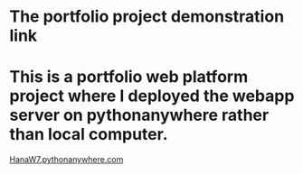 # The portfolio project demonstration link 
# This is a portfolio web platform project where I deployed the webapp server on pythonanywhere rather than local computer.

[HanaW7.pythonanywhere.com](http://hanaw7.pythonanywhere.com/index.html)
